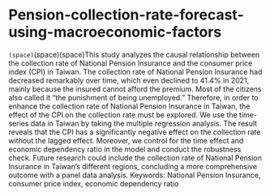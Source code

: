 # Pension-collection-rate-forecast-using-macroeconomic-factors
`(space)`(space)(space)This study analyzes the causal relationship between the collection rate of National Pension Insurance and the consumer price index (CPI) in Taiwan. The collection rate of National Pension Insurance had decreased remarkably over time, which even declined to 41.4% in 2021, mainly because the insured cannot afford the premium. Most of the citizens also called it “the punishment of being unemployed.” Therefore, in order to enhance the collection rate of National Pension Insurance in Taiwan, the effect of the CPI on the collection rate must be explored. We use the time-series data in Taiwan by taking the multiple regression analysis. The result reveals that the CPI has a significantly negative effect on the collection rate without the lagged effect. Moreover, we control for the time effect and economic dependency ratio in the model and conduct the robustness check. Future research could include the collection rate of National Pension Insurance in Taiwan’s different regions, concluding a more comprehensive outcome with a panel data analysis. 
Keywords: National Pension Insurance, consumer price index, economic dependency ratio 


